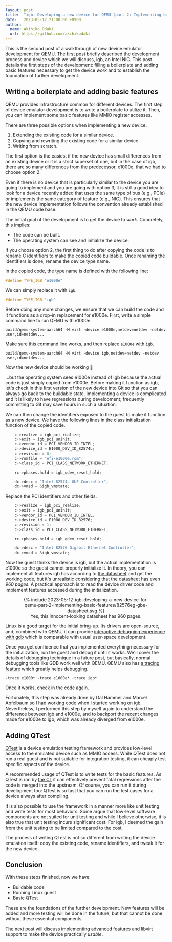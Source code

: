 ```yaml
---
layout: post
title:  "igb: Developing a new device for QEMU (part 2: Implementing basic features)"
date:   2023-05-12 21:00:00 +0900
author:
  name: Akihiko Odaki
  url: https://github.com/akihikodaki
---
```


This is the second post of a walkthrough of new device emulator development for
QEMU.
[The first post](/2023/05/06/igb-developing-a-new-device-for-qemu-part-1-introduction.html)
briefly described the development process and device which we will discuss, igb,
an Intel NIC. This post details the first steps of the development: filling a
boilerplate and adding basic features necessary to get the device _work_ and to
establish the foundation of further development.

## Writing a boilerplate and adding basic features

QEMU provides infrastructure common for different devices. The first step of 
device emulator development is to write a boilerplate to utilize it. Then, you
can implement some basic features like MMIO register accesses.

There are three possible options when implementing a new device.
1. Extending the existing code for a similar device.
2. Copying and rewriting the existing code for a similar device.
3. Writing from scratch.

The first option is the easiest if the new device has small differences from an
existing device or it is a strict superset of one, but in the case of igb, there
are so many differences from the predecessor, e1000e, that we had to choose
option 2.

Even if there is no device that is particularly similar to the device you are
going to implement and you are going with option 3, it is still a good idea to
look for a device recently added that uses the same type of bus (e.g., PCIe) or
implements the same category of feature (e.g., NIC). This ensures that the new
device implementation follows the convention already established in the QEMU
code base.

The initial goal of the development is to get the device to _work_. Concretely,
this implies:
- The code can be built.
- The operating system can see and initialize the device.

If you choose option 2, the first thing to do after copying the code is to
rename C identifiers to make the copied code buildable. Once renaming the
identifiers is done, rename the device type name.

In the copied code, the type name is defined with the following line:

~~~ C
#define TYPE_IGB "e1000e"
~~~

We can simply replace it with `igb`.

~~~ C
#define TYPE_IGB "igb"
~~~

Before doing any more changes, we ensure that we can build the code and it
functions as a drop-in replacement for e1000e. First, write a simple command
line to run QEMU with e1000e.

~~~ shell
build/qemu-system-aarch64 -M virt -device e1000e,netdev=netdev -netdev user,id=netdev...
~~~

Make sure this command line works, and then replace `e1000e` with `igb`.

~~~ shell
build/qemu-system-aarch64 -M virt -device igb,netdev=netdev -netdev user,id=netdev...
~~~

Now the new device should be working 🎉

...but the operating system sees e1000e instead of igb because the actual code
is just simply copied from e1000e. Before making it function as igb, let's
check in this first version of the new device into Git so that you can always go
back to the buildable state. Implementing a device is complicated and it is
likely to have regressions during development; frequently committing to Git may
save hours in such a situation.

We can then change the identifiers exposed to the guest to make it function as
a new device. We have the following lines in the class initialization function
of the copied code.

~~~ C
    c->realize = igb_pci_realize;
    c->exit = igb_pci_uninit;
    c->vendor_id = PCI_VENDOR_ID_INTEL;
    c->device_id = E1000_DEV_ID_82574L;
    c->revision = 0;
    c->romfile = "efi-e1000e.rom";
    c->class_id = PCI_CLASS_NETWORK_ETHERNET;

    rc->phases.hold = igb_qdev_reset_hold;

    dc->desc = "Intel 82574L GbE Controller";
    dc->vmsd = &igb_vmstate;
~~~

Replace the PCI identifiers and other fields.

~~~ C
    c->realize = igb_pci_realize;
    c->exit = igb_pci_uninit;
    c->vendor_id = PCI_VENDOR_ID_INTEL;
    c->device_id = E1000_DEV_ID_82576;
    c->revision = 1;
    c->class_id = PCI_CLASS_NETWORK_ETHERNET;

    rc->phases.hold = igb_qdev_reset_hold;

    dc->desc = "Intel 82576 Gigabit Ethernet Controller";
    dc->vmsd = &igb_vmstate;
~~~

Now the guest thinks the device is igb, but the actual implementation is e1000e
so the guest cannot properly initialize it. In theory, you can implement all
features igb has according to
[the datasheet](https://www.intel.com/content/dam/www/public/us/en/documents/datasheets/82576eg-gbe-datasheet.pdf)
and get the working code, but it's unrealistic considering that the datasheet
has even _960 pages_. A practical approach is to read the device driver code and
implement features accessed during the initialization.

<figure style="text-align: center">
{% include 2023-05-12-igb-developing-a-new-device-for-qemu-part-2-implementing-basic-features/82576eg-gbe-datasheet.svg %}
<figcaption>Yes, this innocent-looking datasheet has 960 pages.</figcaption>
</figure>

Linux is a good target for the initial bring-up. Its drivers are open-source,
and, combined with QEMU, it can provide
[interactive debugging experience with gdb](https://www.kernel.org/doc/html/v6.3/dev-tools/gdb-kernel-debugging.html)
which is comparable with usual user-space development.

Once you get confidence that you implemented everything necessary for the
initialization, run the guest and debug it until it works. We'll cover the
details of debugging technique in a future post, but basically, normal
debugging tools like GDB work well with QEMU. QEMU also has
[a tracing feature](https://www.qemu.org/docs/master/devel/tracing.html) which
greatly helps debugging.

~~~
-trace e1000* -trace e1000e* -trace igb*
~~~

Once it works, check in the code again.

Fortunately, this step was already done by Gal Hammer and Marcel Apfelbaum so I
had working code when I started working on igb. Nevertheless, I performed this
step by myself again to understand the difference between igb and e1000e, and
to backport the recent changes made for e1000e to igb, which was already
diverged from e1000e.

## Adding QTest

[QTest](https://www.qemu.org/docs/master/devel/qtest.html) is a device emulation
testing framework and provides low-level access to the emulated device such as
MMIO access. While QTest does not run a real guest and is not suitable for
integration testing, it can cheaply test specific aspects of the device.

A recommended usage of QTest is to write tests for the basic features. As QTest
is ran by [the CI](https://www.qemu.org/docs/master/devel/ci.html), it can
effectively prevent fatal regressions after the code is merged into the
upstream. Of course, you can run it during development too: QTest is so fast
that you can run the test cases for a device always after compiling.

It is also possible to use the framework in a manner more like unit testing and
write tests for most behaviors. Some argue that low-level software components
are not suited for unit testing and while I believe otherwise, it is also true
that unit testing incurs significant cost. For igb, I deemed the gain from the
unit testing to be limited compared to the cost.

The process of writing QTest is not so different from writing the device
emulation itself: copy the existing code, rename identifiers, and tweak it for
the new device.

## Conclusion

With these steps finished, now we have:
- Buildable code
- Running Linux guest
- Basic QTest

These are the foundations of the further development. New features will be added
and more testing will be done in the future, but that cannot be done without
these essential components.

[The next post](/2023/05/21/igb-developing-a-new-device-for-qemu-part-3-implementing-basic-features.html)
will discuss implementing advanced features and libvirt support to make the
device practically _usable_.

